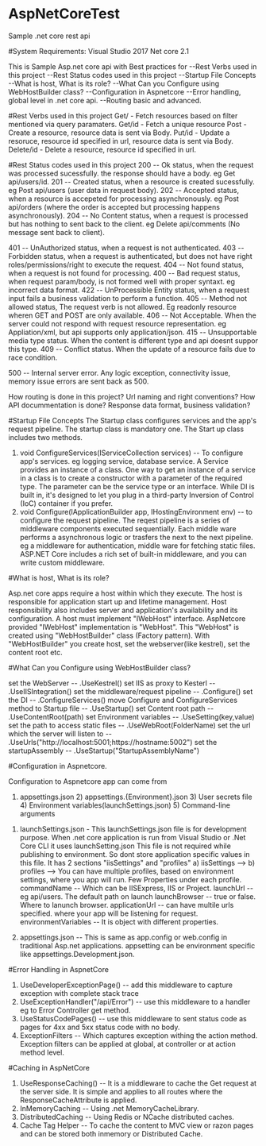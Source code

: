 # AspNetCoreTest
Sample .net core rest api

#System Requirements: 
Visual Studio 2017
Net core 2.1


This is Sample Asp.net core api with Best practices for 
 --Rest Verbs used in this project 
 --Rest Status codes used in this project
 --Startup File Concepts
 --What is host, What is its role?
 --What Can you Configure using WebHostBuilder class?
 --Configuration in Aspnetcore
 --Error handling, global level in .net core api.
 --Routing basic and advanced.
 
#Rest Verbs used in this project
 Get/    - Fetch resources based on filter mentioned via query paramaters.
 Get/id  - Fetch a unique resource
 Post    - Create a resource, resource data is sent via Body.
 Put/id  - Update a resoruce, resource id specified in url, resource data is sent via Body.
 Delete/id  - Delete a resource, resource id specified in url.
 
#Rest Status codes used in this project
 200 -- Ok status, when the request was processed sucessfully. the response should have a body. eg Get api/users/id.
 201 -- Created status, when a resource is created sucessfully. eg Post api/users (user data in request body).
 202 -- Accepted status, when a resource is accepeted for processing asynchronously. eg Post api/orders (where the order is accepted but processing happens asynchronously).
 204 -- No Content status, when a request is processed but has nothing to sent back to the client. eg Delete api/comments (No message sent back to client).
 
 401 -- UnAuthorized status, when a request is not authenticated.
 403 -- Forbidden status, when a request is authenticated, but does not have right roles/permissions/right to execute the request.
 404 -- Not found status, when a request is not found for processing. 
 400 -- Bad request status, when request param/body, is not formed well with proper syntaxt. eg incorrect data format.
 422 -- UnProcessible Entity status, when a request input fails a business validation to perform a function.
 405 -- Method not allowed status, The request verb is not allowed. Eg readonly resource wheren GET and POST are only available. 
 406 -- Not Acceptable. When the server could not respond with request resource representation. eg Appliation/xml, but api supports only application/json.
 415 -- Unsupportable media type status. When the content is different type and api doesnt suppor this type.
 409 -- Conflict status. When the update of a resource fails due to race condition.
  
 500 -- Internal server error. Any logic exception, connectivity issue, memory issue errors are sent back as 500.
 
How routing is done in this project?
Url naming and right conventions?
How API docummentation is done?
Response data format, business validation?
  
#Startup File Concepts
 The Startup class configures services and the app's request pipeline. The startup class is mandatory one. The Start up class includes two methods.
 1) void ConfigureServices(IServiceCollection services) -- To configure app's services. eg logging service, database service. A Service provides an instance of a class. One way to get an instance of a service in a class is to create a constructor with a parameter of the required type. 
 The parameter can be the service type or an interface. While DI is built in, it's designed to let you plug in a third-party Inversion of Control (IoC) container if you prefer.
 2) void Configure(IApplicationBuilder app, IHostingEnvironment env) -- to configure the request pipeline. The reqest pipeline is a series of middleware components
 executed sequentially. Each middle ware performs a asynchronous logic or trasfers the next to the next pipeline. eg a middleware for authentication, 
 middle ware for fetching static files. ASP.NET Core includes a rich set of built-in middleware, and you can write custom middleware.

#What is host, What is its role?

 Asp.net core apps require a host within which they execute. The host is responsible for application start up and lifetime management. Host responsibility also includes server and application's availability and its configuration. 
 A host must implement "IWebHost" interface. AspNetcore provided "IWebHost" implementation is "WebHost". This "WebHost" is created using "WebHostBuilder" class (Factory pattern). With "WebHostBuilder" you create host, set the webserver(like kestrel), set the content root etc.

#What Can you Configure using WebHostBuilder class?

 set the WebServer                                            -- .UseKestrel()
 set IIS as proxy to Kesterl                                  -- .UseIISIntegration()
 set the middleware/request pipeline                          -- .Configure()
 set the DI                                                   -- .ConfigureServices()
 move Configure and ConfigureServices method to Startup file  -- .UseStartup()
 set Content root path                                        -- .UseContentRoot(path)
 set Environment variables                                    -- .UseSetting(key,value)
 set the path to access static files                          -- .UseWebRoot(FolderName)
 set the url which the server will listen to                  -- .UseUrls("http://localhost:5001;https://hostname:5002")
 set the startupAssembly                                      -- .UseStartup("StartupAssemblyName")

#Configuration in Aspnetcore.

 Configuration to Aspnetcore app can come from 
 1) appsettings.json 2) appsettings.{Environment}.json 3) User secrets file 4) Environment variables(launchSettings.json) 5) Command-line arguments

 1. launchSettings.json - This launchSettings.json file is for development purpose. When .net core application is run from Visual Studio or .Net Core CLI it uses launchSetting.json
 This file is not required while publishing to environment. So dont store application specific values in this file.
	It has 2 sections "iisSettings" and "profiles"
	a) iisSettings --> 
	b) profiles    --> You can have multiple profiles, based on environment settings, where you app will run. Few Properties under each profile.
	commandName           --  Which can be IISExpress, IIS or Project.
	launchUrl             --  eg api/users. The default path on launch
	launchBrowser         -- true or false. Where to lanunch browser.
	applicationUrl        -- can have multile urls specified. where your app will be listening for request.
	environmentVariables  -- It is object with different properties.

  2. appsettings.json -- This is same as app.config or web.config in traditional Asp.net applications. appsetting can be environment specific like appsettings.Development.json.

#Error Handling in AspnetCore
  1) UseDeveloperExceptionPage()		-- add this middleware to capture exception with complete stack trace
  2) UseExceptionHandler("/api/Error")  -- use this middleware to a handler eg to Error Controller get method.
  3) UseStatusCodePages()				-- use this middleware to sent status code as pages for 4xx and 5xx status code with no body.
  4) ExceptionFilters					-- Which captures exception withing the action method. Exception filters can be applied at global, at controller or at action method level.

#Caching in AspNetCore
  1) UseResponseCaching() -- It is a middleware to cache the Get request at the server side. It is simple and applies to all routes where the ResponseCacheAttribute is applied.
  2) InMemoryCaching      -- Using .net MemoryCacheLibrary.
  3) DistributedCaching   -- Using Redis or NCache distributed caches.
  4) Cache Tag Helper     -- To cache the content to MVC view or razon pages and can be stored both inmemory or Distributed Cache.






